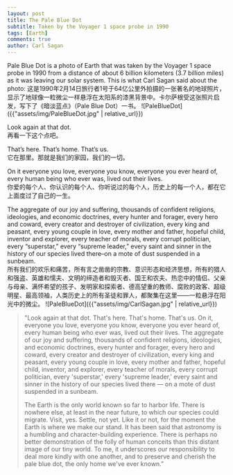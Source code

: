 ```yaml
---
layout: post
title: The Pale Blue Dot
subtitle: Taken by the Voyager 1 space probe in 1990
tags: [Earth]
comments: true
author: Carl Sagan
---
```

Pale Blue Dot is a photo of Earth that was taken by the Voyager 1 space probe in 1990 from a distance of about 6 billion kilometers (3.7 billion miles) as it was leaving our solar system. This is what Carl Sagan said about the photo:
这是1990年2月14日旅行者1号于64亿公里外拍摄的一张著名的地球照片，显示了地球像一粒微尘一样悬浮在太阳系的漆黑背景中。卡尔萨根受这张照片启发，写下了《暗淡蓝点》（Pale Blue Dot）一书。
![PaleBlueDot]({{"assets/img/PaleBlueDot.jpg" | relative_url}})

Look again at that dot.  
再看一下这个点吧。

That’s here. That’s home. That’s us.  
它在那里。那就是我们的家园，我们的一切。

On it everyone you love, everyone you know, everyone you ever heard of, every human being who ever was, lived out their lives.  
你爱的每个人、你认识的每个人、你听说过的每个人，历史上的每一个人，都在它上面度过了自己的一生。

The aggregate of our joy and suffering, thousands of confident religions, ideologies, and economic doctrines, every hunter and forager, every hero and coward, every creator and destroyer of civilization, every king and peasant, every young couple in love, every mother and father, hopeful child, inventor and explorer, every teacher of morals, every corrupt politician, every “superstar,” every “supreme leader,” every saint and sinner in the history of our species lived there–on a mote of dust suspended in a sunbeam.  
所有我们的欢乐和痛苦，所有言之凿凿的宗教、意识形态和经济思想，所有的猎人和强盗、英雄和懦夫、文明的缔造者和毁灭者、国王和农夫、热恋中的情侣、父亲与母亲、满怀希望的孩子、发明家和探索者、德高望重的教师、腐败的政客、超级明星、最高领袖，人类历史上的所有圣徒和罪人，都聚集在这里——一粒悬浮在阳光中的微尘。
![PaleBlueDot]({{"assets/img/CarlSagan.jpg" | relative_url}})

>"Look again at that dot. That's here. That's home. That's us. On it, everyone you love, everyone you know, everyone you ever heard of, every human being who ever was, lived out their lives. The aggregate of our joy and suffering, thousands of confident religions, ideologies, and economic doctrines, every hunter and forager, every hero and coward, every creator and destroyer of civilization, every king and peasant, every young couple in love, every mother and father, hopeful child, inventor, and explorer, every teacher of morals, every corrupt politician, every 'superstar,' every 'supreme leader,' every saint and sinner in the history of our species lived there — on a mote of dust suspended in a sunbeam.
>
>The Earth is the only world known so far to harbor life. There is nowhere else, at least in the near future, to which our species could migrate. Visit, yes. Settle, not yet. Like it or not, for the moment the Earth is where we make our stand. It has been said that astronomy is a humbling and character-building experience. There is perhaps no better demonstration of the folly of human conceits than this distant image of our tiny world. To me, it underscores our responsibility to deal more kindly with one another, and to preserve and cherish the pale blue dot, the only home we've ever known.”
